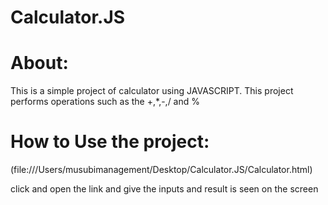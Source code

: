 # Calculator.JS

# About:
This is a simple project of calculator using JAVASCRIPT.
This project performs operations such as the +,*,-,/ and %

# How to Use the project:
(file:///Users/musubimanagement/Desktop/Calculator.JS/Calculator.html) 

click and open the link and give the inputs and result is seen on the screen 


